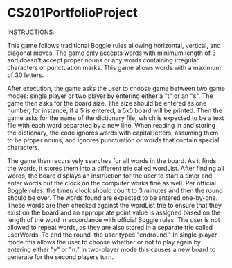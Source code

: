 # CS201PortfolioProject

INSTRUCTIONS:

This game follows traditional Boggle rules allowing horizontal, vertical, and diagonal 
moves. The game only accepts words with  minimum length of 3 and doesn't accept proper nouns or any 
words containing irregular characters or punctuation marks. This game allows words with a maximum
of 30 letters. 

After execution, the game asks the user to choose game between two game modes: single 
player or two player by entering either a "t" or an "s". The game then asks for the board size. 
The size should be entered as one number, for instance, if a 5 is entered, a 5x5 board will be 
printed. Then the game asks for the name of the dictionary file, which is expected to be a 
text file with each word separated by a new line. When reading in and storing the dictionary, 
the code ignores words with capital letters, assuming them to be proper nouns, and ignores 
punctuation or words that contain special characters. 

The game then recursively searches for all words in the board. As it finds the words,
it stores them into a different trie called wordList. After finding all words, the board 
displays an instruction for the user to start a timer and enter words but the clock on the computer
works fine as well. Per official Boggle rules, the timer/ clock should count to 3 minutes and then
the round should be over. The words found are expected to be entered one-by-one. These words are
then checked against the wordList trie to ensure that they exist on the board and an appropriate 
point value is assigned based on the length of the word in accordance with official Boggle rules.
The user is not allowed to repeat words, as they are also stored in a separate trie called 
userWords. To end the round, the user types "endround." In single-player mode this allows the 
user to choose whether or not to play again by entering either "y" or "n." In two-player mode 
this causes a new board to generate for the second players turn. 
